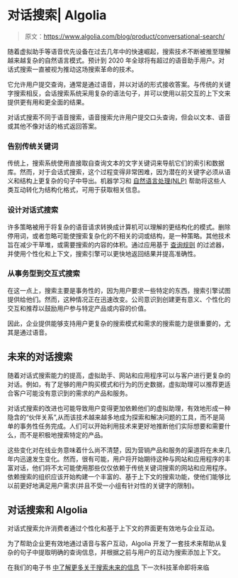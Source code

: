 # 对话搜索| Algolia

> 原文：<https://www.algolia.com/blog/product/conversational-search/>

随着虚拟助手等语音优先设备在过去几年中的快速崛起，搜索技术不断被推至理解越来越复杂的自然语言模式。预计到 2020 年全球将有超过[](https://www.emarketer.com/content/daily-forecast-in-2020-there-will-be-over-100m-smartphone-voice-assistant-users)的语音助手用户。对话式搜索一直被视为推动这场搜索革命的技术。

它允许用户提交查询，通常是通过语音，并以对话的形式接收答案。与传统的关键字搜索相反，会话搜索系统采用复杂的语法句子，并可以使用以前交互的上下文来提供更有用和更全面的结果。

对话式搜索不同于语音搜索，语音搜索允许用户提交口头查询，但会以文本、语音或其他不像对话的格式返回答案。

### [](#say-goodbye-to-traditional-keywords)告别传统关键词

传统上，搜索系统使用直接取自查询文本的文字关键词来导航它们的索引和数据库。然而，对于会话式搜索，这个过程变得非常困难，因为潜在的关键字必须从语义和结构上更复杂的句子中导出。机器学习和 [自然语言处理(NLP)](https://blog.algolia.com/natural-languages-in-search) 帮助将这些人类互动转化为结构化格式，可用于获取相关信息。

### [](#designing-conversational-search)设计对话式搜索

许多策略被用于将复杂的语音请求转换成计算机可以理解的更结构化的模式。删除停用词，或者忽略可能使搜索复杂化的不相关的词或结构，是一种策略。其他技术旨在减少干草堆，或需要搜索的内容的体积。通过应用基于 [查询规则](https://www.algolia.com/doc/guides/managing-results/rules/rules-overview/) 的过滤器，并使用个性化和上下文，搜索引擎可以更快地返回结果并提高准确性。

### [](#from-transactional-to-interactive-search)从事务型到交互式搜索

在这一点上，搜索主要是事务性的，因为用户要求一些特定的东西，搜索引擎试图提供给他们。然而，这种情况正在迅速改变。公司意识到创建更有意义、个性化的交互和推荐以鼓励用户参与特定产品或内容的价值。

因此，企业提供能够支持用户更复杂的搜索模式和需求的搜索能力是很重要的，尤其是通过语音。

## [](#the-future-of-conversational-search)未来的对话搜索

随着对话式搜索能力的提高，虚拟助手、网站和应用程序可以与客户进行更复杂的对话。例如，有了足够的用户购买模式和行为的历史数据，虚拟助理可以推荐更适合客户可能没有意识到的需求的产品和服务。

对话式搜索的改进也可能导致用户变得更加依赖他们的虚拟助理，有效地形成一种隐含的“伙伴关系”,从而该技术越来越多地成为探索和解决问题的工具，而不是简单的事务性任务完成。人们可以开始利用技术来更好地推断他们实际想要和需要什么，而不是积极地搜索特定的产品。

这些变化对在线业务意味着什么尚不清楚，因为营销产品和服务的渠道将在未来几年内迅速发生变化。然而，很有可能，用户将开始期待这种与网站和应用程序的丰富对话，他们将不太可能使用那些仅仅依赖于传统关键词搜索的网站和应用程序。依赖搜索的组织应该开始构建一个丰富的、基于上下文的搜索功能，使他们能够比以前更好地满足用户需求(并且不受一小组有针对性的关键字的限制)。

## [](#conversational-search-and-algolia)对话搜索和 Algolia

对话式搜索允许消费者通过个性化和基于上下文的界面更有效地与企业互动。

为了帮助企业更有效地通过语音与客户互动，Algolia 开发了一套技术来帮助从复杂的句子中提取明确的查询信息，并根据之前与用户的互动为搜索添加上下文。

在我们的电子书 [中了解更多关于搜索未来的信息](https://go.algolia.com/tech-voice-search) 下一次科技革命即将来临